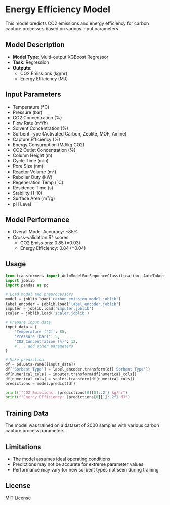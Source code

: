 # Energy Efficiency Model

This model predicts CO2 emissions and energy efficiency for carbon capture processes based on various input parameters.

## Model Description

- **Model Type**: Multi-output XGBoost Regressor
- **Task**: Regression
- **Outputs**: 
  - CO2 Emissions (kg/hr)
  - Energy Efficiency (MJ)

## Input Parameters

- Temperature (°C)
- Pressure (bar)
- CO2 Concentration (%)
- Flow Rate (m³/h)
- Solvent Concentration (%)
- Sorbent Type (Activated Carbon, Zeolite, MOF, Amine)
- Capture Efficiency (%)
- Energy Consumption (MJ/kg CO2)
- CO2 Outlet Concentration (%)
- Column Height (m)
- Cycle Time (min)
- Pore Size (nm)
- Reactor Volume (m³)
- Reboiler Duty (kW)
- Regeneration Temp (°C)
- Residence Time (s)
- Stability (1-10)
- Surface Area (m²/g)
- pH Level

## Model Performance

- Overall Model Accuracy: ~85%
- Cross-validation R² scores:
  - CO2 Emissions: 0.85 (±0.03)
  - Energy Efficiency: 0.84 (±0.04)

## Usage

```python
from transformers import AutoModelForSequenceClassification, AutoTokenizer
import joblib
import pandas as pd

# Load model and preprocessors
model = joblib.load('carbon_emission_model.joblib')
label_encoder = joblib.load('label_encoder.joblib')
imputer = joblib.load('imputer.joblib')
scaler = joblib.load('scaler.joblib')

# Prepare input data
input_data = {
    'Temperature (°C)': 85,
    'Pressure (bar)': 5,
    'CO2 Concentration (%)': 12,
    # ... add other parameters
}

# Make prediction
df = pd.DataFrame([input_data])
df['Sorbent Type'] = label_encoder.transform(df['Sorbent Type'])
df[numerical_cols] = imputer.transform(df[numerical_cols])
df[numerical_cols] = scaler.transform(df[numerical_cols])
predictions = model.predict(df)

print(f"CO2 Emissions: {predictions[0][0]:.2f} kg/hr")
print(f"Energy Efficiency: {predictions[0][1]:.2f} MJ")
```

## Training Data

The model was trained on a dataset of 2000 samples with various carbon capture process parameters.

## Limitations

- The model assumes ideal operating conditions
- Predictions may not be accurate for extreme parameter values
- Performance may vary for new sorbent types not seen during training

## License

MIT License 